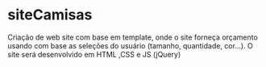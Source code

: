 # siteCamisas
Criação de web site com base em template, onde o site forneça orçamento usando com base as seleções do usuário (tamanho, quantidade, cor...). O site será desenvolvido em HTML ,CSS e JS (jQuery)
